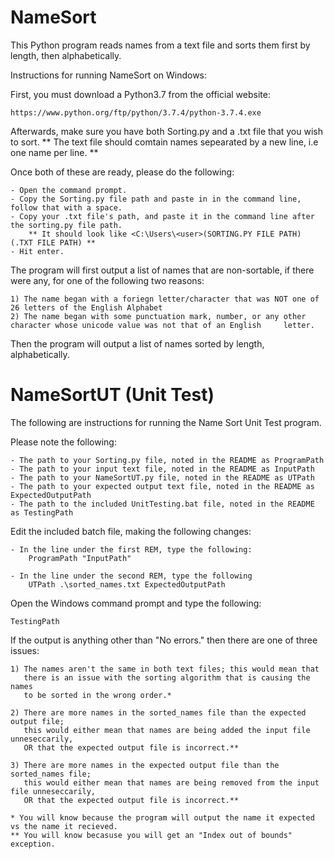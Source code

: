 # NameSort
This Python program reads names from a text file and sorts them first by length, then alphabetically.

Instructions for running NameSort on Windows: 

First, you must download a Python3.7 from the official website:

	https://www.python.org/ftp/python/3.7.4/python-3.7.4.exe

Afterwards, make sure you have both Sorting.py and a .txt file that you wish to sort. 
	** The text file should comtain names sepearated by a new line, i.e one name per line. **

Once both of these are ready, please do the following:

	- Open the command prompt.
	- Copy the Sorting.py file path and paste in in the command line, follow that with a space. 
	- Copy your .txt file's path, and paste it in the command line after the sorting.py file path.
		** It should look like <C:\Users\<user>(SORTING.PY FILE PATH) (.TXT FILE PATH) **
	- Hit enter.

The program will first output a list of names that are non-sortable, if there were any, for one of the following two reasons:

	1) The name began with a foriegn letter/character that was NOT one of 26 letters of the English Alphabet
	2) The name began with some punctuation mark, number, or any other character whose unicode value was not that of an English     letter.

Then the program will output a list of names sorted by length, alphabetically. 

# NameSortUT (Unit Test)
The following are instructions for running the Name Sort Unit Test program.

Please note the following:

	- The path to your Sorting.py file, noted in the README as ProgramPath
	- The path to your input text file, noted in the README as InputPath
	- The path to your NameSortUT.py file, noted in the README as UTPath
	- The path to your expected output text file, noted in the README as ExpectedOutputPath
	- The path to the included UnitTesting.bat file, noted in the README as TestingPath

Edit the included batch file, making the following changes:

	- In the line under the first REM, type the following:
		ProgramPath "InputPath"

	- In the line under the second REM, type the following
		UTPath .\sorted_names.txt ExpectedOutputPath
		
Open the Windows command prompt and type the following:
	
	TestingPath

If the output is anything other than "No errors." then there are one of three issues:

	1) The names aren't the same in both text files; this would mean that
	   there is an issue with the sorting algorithm that is causing the names
	   to be sorted in the wrong order.*

	2) There are more names in the sorted_names file than the expected output file;
	   this would either mean that names are being added the input file unneseccarily,
	   OR that the expected output file is incorrect.**

	3) There are more names in the expected output file than the sorted_names file;
	   this would either mean that names are being removed from the input file unneseccarily,
	   OR that the expected output file is incorrect.**
	
	* You will know because the program will output the name it expected vs the name it recieved.
	** You will know becasuse you will get an "Index out of bounds" exception.
